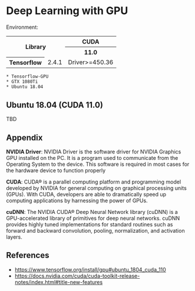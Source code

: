 # Deep Learning with GPU

Environment:

<table>
<tr>
  <th rowspan="2" colspan="2">Library</th>
  <th>CUDA</th>
</tr>
<tr>
  <th>11.0</th>
</tr>
<tr>
<th>Tensorflow</th>
<td>2.4.1</td>
<td>Driver>=450.36</td>
</tr>
</table>

```
* Tensorflow-GPU
* GTX 1080Ti
* Ubuntu 18.04
```

## Ubuntu 18.04 (CUDA 11.0)

TBD

## Appendix

**NVIDIA Driver**: NVIDIA Driver is the software driver for NVIDIA Graphics GPU installed on the PC. It is a program used to communicate from the Operating System to the device. This software is required in most cases for the hardware device to function properly

**CUDA**: CUDA® is a parallel computing platform and programming model developed by NVIDIA for general computing on graphical processing units (GPUs). With CUDA, developers are able to dramatically speed up computing applications by harnessing the power of GPUs.

**cuDNN**: The NVIDIA CUDA® Deep Neural Network library (cuDNN) is a GPU-accelerated library of primitives for deep neural networks. cuDNN provides highly tuned implementations for standard routines such as forward and backward convolution, pooling, normalization, and activation layers.

## References

* https://www.tensorflow.org/install/gpu#ubuntu_1804_cuda_110
* https://docs.nvidia.com/cuda/cuda-toolkit-release-notes/index.html#title-new-features
